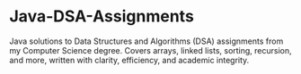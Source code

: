 # Java-DSA-Assignments
Java solutions to Data Structures and Algorithms (DSA) assignments from my Computer Science degree. Covers arrays, linked lists, sorting, recursion, and more, written with clarity, efficiency, and academic integrity.
